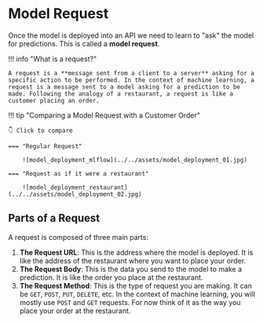 # Model Request

Once the model is deployed into an API we need to learn to "ask" the model for predictions. This is called a **model request**.

!!! info "What is a request?"

    A request is a **message sent from a client to a server** asking for a specific action to be performed. In the context of machine learning, a request is a message sent to a model asking for a prediction to be made. Following the analogy of a restaurant, a request is like a customer placing an order.

!!! tip "Comparing a Model Request with a Customer Order"

    👇 Click to compare

    === "Regular Request"

        ![model_deployment_mlflow](../../assets/model_deployment_01.jpg)

    === "Request as if it were a restaurant"

        ![model_deployment_restaurant](../../assets/model_deployment_02.jpg)

## Parts of a Request

A request is composed of three main parts:

1. **The Request URL**: This is the address where the model is deployed. It is like the address of the restaurant where you want to place your order.
2. **The Request Body**: This is the data you send to the model to make a prediction. It is like the order you place at the restaurant.
3. **The Request Method**: This is the type of request you are making. It can be `GET`, `POST`, `PUT`, `DELETE`, etc. In the context of machine learning, you will mostly use `POST` and `GET` requests. For now think of it as the way you place your order at the restaurant.
